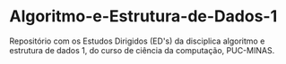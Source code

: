 # Algoritmo-e-Estrutura-de-Dados-1
Repositório com os Estudos Dirigidos (ED's) da disciplica algoritmo e estrutura de dados 1, do curso de ciência da computação, PUC-MINAS.
